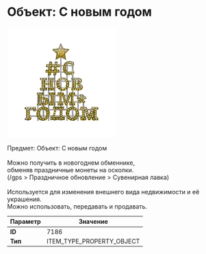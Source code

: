 # Объект: С новым годом

![Item Image](../img/7186.webp?raw=true)

Предмет: Объект: С новым годом<br><br>Можно получить в новогоднем обменнике,<br>обменяв праздничные монеты на осколки.<br>(/gps > Праздничное обновление > Сувенирная лавка)<br><br>Используется для изменения внешнего вида недвижимости и её украшения.<br>Можно использовать, передавать и продавать.


| Параметр | Значение |
|----------|----------|
| **ID** | 7186 |
| **Тип** | ITEM_TYPE_PROPERTY_OBJECT |

